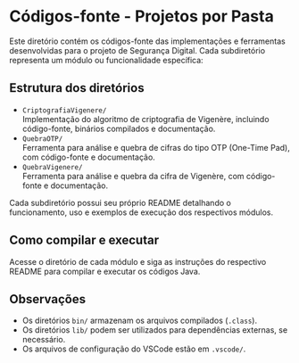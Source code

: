 # Códigos-fonte - Projetos por Pasta

Este diretório contém os códigos-fonte das implementações e ferramentas desenvolvidas para o projeto de Segurança Digital. Cada subdiretório representa um módulo ou funcionalidade específica:

## Estrutura dos diretórios

- `CriptografiaVigenere/`  
  Implementação do algoritmo de criptografia de Vigenère, incluindo código-fonte, binários compilados e documentação.
- `QuebraOTP/`  
  Ferramenta para análise e quebra de cifras do tipo OTP (One-Time Pad), com código-fonte e documentação.
- `QuebraVigenere/`  
  Ferramenta para análise e quebra da cifra de Vigenère, com código-fonte e documentação.

Cada subdiretório possui seu próprio README detalhando o funcionamento, uso e exemplos de execução dos respectivos módulos.

## Como compilar e executar

Acesse o diretório de cada módulo e siga as instruções do respectivo README para compilar e executar os códigos Java.

## Observações

- Os diretórios `bin/` armazenam os arquivos compilados (`.class`).
- Os diretórios `lib/` podem ser utilizados para dependências externas, se necessário.
- Os arquivos de configuração do VSCode estão em `.vscode/`.
